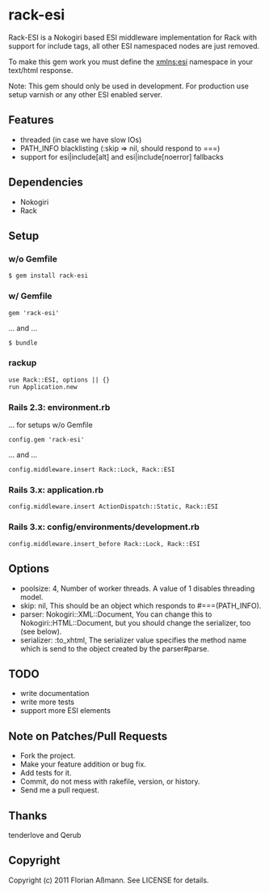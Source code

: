 # rack-esi

Rack-ESI is a Nokogiri based ESI middleware implementation for Rack with support for include tags, all other ESI namespaced nodes are just removed.

To make this gem work you must define the [xmlns:esi](http://www.edge-delivery.org/esi/1.0) namespace in your text/html response.

Note: This gem should only be used in development. For production use setup varnish or any other ESI enabled server.

## Features

 * threaded (in case we have slow IOs)
 * PATH_INFO blacklisting (:skip => nil, should respond to ===)
 * support for esi|include[alt] and esi|include[noerror] fallbacks

## Dependencies

 * Nokogiri
 * Rack

## Setup

### w/o Gemfile

    $ gem install rack-esi

### w/ Gemfile

    gem 'rack-esi'

... and ...

    $ bundle

### rackup

    use Rack::ESI, options || {}
    run Application.new

### Rails 2.3: environment.rb

... for setups w/o Gemfile

    config.gem 'rack-esi'

... and ...

    config.middleware.insert Rack::Lock, Rack::ESI

### Rails 3.x: application.rb

    config.middleware.insert ActionDispatch::Static, Rack::ESI

### Rails 3.x: config/environments/development.rb

    config.middleware.insert_before Rack::Lock, Rack::ESI

## Options

 * poolsize: 4,
   Number of worker threads. A value of 1 disables threading model.
 * skip: nil,
   This should be an object which responds to #===(PATH_INFO).
 * parser: Nokogiri::XML::Document,
   You can change this to Nokogiri::HTML::Document, but you should change the serializer, too (see below).
 * serializer: :to_xhtml,
   The serializer value specifies the method name which is send to the object created by the parser#parse.

## TODO

 * write documentation
 * write more tests
 * support more ESI elements

## Note on Patches/Pull Requests
 
 * Fork the project.
 * Make your feature addition or bug fix.
 * Add tests for it.
 * Commit, do not mess with rakefile, version, or history.
 * Send me a pull request.

## Thanks

tenderlove and Qerub

## Copyright

Copyright (c) 2011 Florian Aßmann. See LICENSE for details.
